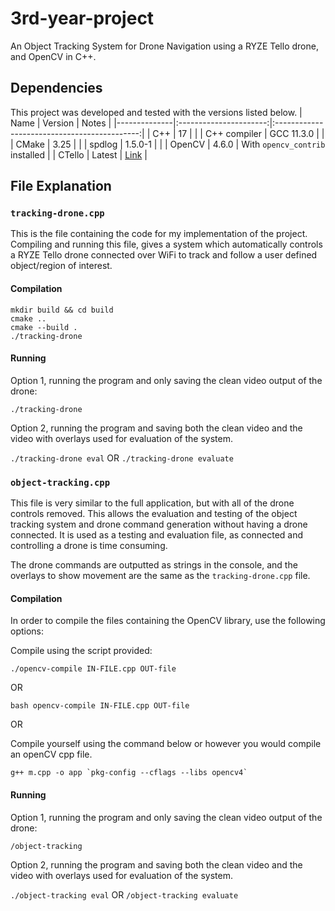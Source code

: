 # 3rd-year-project
An Object Tracking System for Drone Navigation using a RYZE Tello drone, and OpenCV in C++.

## Dependencies
This project was developed and tested with the versions listed below.
| Name         |        Version         |                    Notes                     |
|--------------|:----------------------:|:--------------------------------------------:|
| C++          |           17           |                                              |
| C++ compiler |        GCC 11.3.0      |                                              |
| CMake        |          3.25          |                                              |
| spdlog       |        1.5.0-1         |                                              |
| OpenCV       |         4.6.0          | With `opencv_contrib` installed              |
| CTello       |         Latest         | [Link](https://github.com/carlospzlz/ctello) |

## File Explanation
### `tracking-drone.cpp`
This is the file containing the code for my implementation of the project. Compiling and running this file, gives a system which automatically controls a RYZE Tello drone connected over WiFi to track and follow a user defined object/region of interest.

#### **Compilation**
```
mkdir build && cd build
cmake ..
cmake --build .
./tracking-drone
```

#### **Running**
Option 1, running the program and only saving the clean video output of the drone:

`./tracking-drone`

Option 2, running the program and saving both the clean video and the video with overlays used for evaluation of the system.

`./tracking-drone eval` OR `./tracking-drone evaluate`

### `object-tracking.cpp`
This file is very similar to the full application, but with all of the drone controls removed. This allows the evaluation and testing of the object tracking system and drone command generation without having a drone connected. It is used as a testing and evaluation file, as connected and controlling a drone is time consuming.

The drone commands are outputted as strings in the console, and the overlays to show movement are the same as the `tracking-drone.cpp` file.

#### **Compilation**
In order to compile the files containing the OpenCV library, use the following options:

Compile using the script provided:
```
./opencv-compile IN-FILE.cpp OUT-file
```
OR
```
bash opencv-compile IN-FILE.cpp OUT-file
```
OR

Compile yourself using the command below or however you would compile an openCV cpp file.
```
g++ m.cpp -o app `pkg-config --cflags --libs opencv4`
```

#### **Running**
Option 1, running the program and only saving the clean video output of the drone:

`/object-tracking`

Option 2, running the program and saving both the clean video and the video with overlays used for evaluation of the system.

`./object-tracking eval` OR `/object-tracking evaluate`
